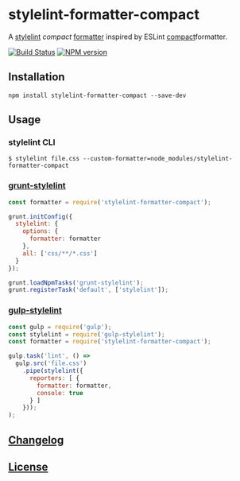 # stylelint-formatter-compact
A [stylelint](https://stylelint.io/) _compact_ [formatter](https://stylelint.io/developer-guide/formatters/) inspired by ESLint [compact](https://eslint.org/docs/user-guide/formatters/#compact)formatter.

[![Build Status](https://api.travis-ci.org/ntwb/stylelint-formatter-compact.svg?branch=master)](https://travis-ci.org/ntwb/stylelint-formatter-compact) [![NPM version](http://img.shields.io/npm/v/stylelint-formatter-compact.svg)](https://www.npmjs.org/package/stylelint-formatter-compact)

## Installation

```
npm install stylelint-formatter-compact --save-dev
```

## Usage

### stylelint CLI

```shell
$ stylelint file.css --custom-formatter=node_modules/stylelint-formatter-compact
```

### [grunt-stylelint](https://github.com/wikimedia/grunt-stylelint)

```js
const formatter = require('stylelint-formatter-compact');

grunt.initConfig({
  stylelint: {
    options: {
      formatter: formatter
    },
    all: ['css/**/*.css']
  }
});

grunt.loadNpmTasks('grunt-stylelint');
grunt.registerTask('default', ['stylelint']);
```

### [gulp-stylelint](https://github.com/olegskl/gulp-stylelint)

```js
const gulp = require('gulp');
const stylelint = require('gulp-stylelint');
const formatter = require('stylelint-formatter-compact');

gulp.task('lint', () =>
  gulp.src('file.css')
    .pipe(stylelint({
      reporters: [ {
        formatter: formatter,
        console: true
      } ]
    }));
);
```

## [Changelog](CHANGELOG.md)

## [License](LICENSE)
